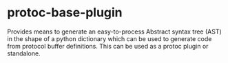 # protoc-base-plugin

Provides means to generate an easy-to-process Abstract syntax tree (AST) in the shape of a python dictionary which can be used to generate code from protocol buffer definitions.
This can be used as a protoc plugin or standalone.
